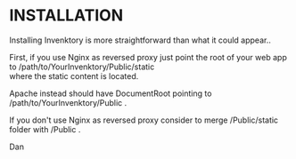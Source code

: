 # INSTALLATION
   
  Installing Invenktory is more straightforward than what it could appear..   
  
  First, if you use Nginx as reversed proxy just point the root of your web app to /path/to/YourInvenktory/Public/static   
  where the static content is located.
  
  Apache instead should have DocumentRoot pointing to /path/to/YourInvenktory/Public .   
  
  If you don't use Nginx as reversed proxy consider to merge /Public/static folder with /Public .   
  
  Dan
